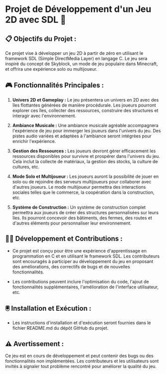 # Projet de Développement d'un Jeu 2D avec SDL 👾

## 📋 Objectifs du Projet :

Ce projet vise à développer un jeu 2D à partir de zéro en utilisant le framework SDL (Simple DirectMedia Layer) en langage C. Le jeu sera inspiré du concept de Skyblock, un mode de jeu populaire dans Minecraft, et offrira une expérience solo ou multijoueur.

## 🎮 Fonctionnalités Principales :

1. **Univers 2D et Gameplay :** Le jeu présentera un univers en 2D avec des îles flottantes générées de manière procédurale. Les joueurs pourront explorer ces îles, collecter des ressources, construire des structures et interagir avec l'environnement.

2. **Ambiance Musicale :** Une ambiance musicale agréable accompagnera l'expérience de jeu pour immerger les joueurs dans l'univers du jeu. Des pistes audio variées et adaptées à l'ambiance seront intégrées pour enrichir l'expérience.

3. **Gestion des Ressources :** Les joueurs devront gérer efficacement les ressources disponibles pour survivre et prospérer dans l'univers du jeu. Cela inclut la collecte de matériaux, la gestion des stocks, la culture de cultures, etc.

4. **Mode Solo et Multijoueur :** Les joueurs auront la possibilité de jouer en solo ou de rejoindre des serveurs multijoueurs pour collaborer avec d'autres joueurs. Le mode multijoueur permettra des interactions sociales telles que le commerce, la coopération dans la construction, etc.

5. **Système de Construction :** Un système de construction complet permettra aux joueurs de créer des structures personnalisées sur leurs îles. Ils pourront concevoir des bâtiments, des fermes, des routes et d'autres éléments pour personnaliser leur environnement.

## 👷‍♂️ Développement et Contributions :

- Ce projet est conçu pour être une expérience d'apprentissage en programmation en C et en utilisant le framework SDL. Les contributeurs sont encouragés à participer au développement du jeu en proposant des améliorations, des correctifs de bugs et de nouvelles fonctionnalités.

- Les contributions peuvent inclure l'optimisation du code, l'ajout de fonctionnalités supplémentaires, l'amélioration de l'interface utilisateur, etc.

## 🖲️ Installation et Exécution :

- Les instructions d'installation et d'exécution seront fournies dans le fichier README.md du dépôt GitHub du projet.

## ⚠️ Avertissement :

Ce jeu est en cours de développement et peut contenir des bugs ou des fonctionnalités non implémentées. Les contributeurs et les utilisateurs sont invités à signaler tout problème rencontré pour améliorer la qualité du jeu.
